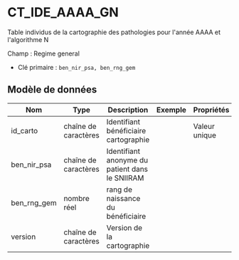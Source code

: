 # CT_IDE_AAAA_GN

Table individus de la cartographie des pathologies pour l'année AAAA et l'algorithme N

Champ : Regime general

- Clé primaire : `ben_nir_psa, ben_rng_gem`

## Modèle de données

|Nom|Type|Description|Exemple|Propriétés|
|-|-|-|-|-|
|id_carto|chaîne de caractères|Identifiant bénéficiaire cartographie||Valeur unique|
|ben_nir_psa|chaîne de caractères|Identifiant anonyme du patient dans le SNIIRAM|||
|ben_rng_gem|nombre réel|rang de naissance du bénéficiaire|||
|version|chaîne de caractères|Version de la cartographie|||

